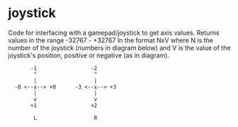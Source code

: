 joystick
========

Code for interfacing with a gamepad/joystick to get axis values.
Returns values in the range -32767 - +32767
In the format NxV where N is the number of the joystick (numbers in diagram below) and V is the value of the joystick's position, positive or negative (as in diagram).


           -1                 -2
            ^                  ^
            |                  |
      -0 <--x--> +0      -3 <--x--> +3
            |                  |
            v                  v
           +1                 +2
      
            L                  R
